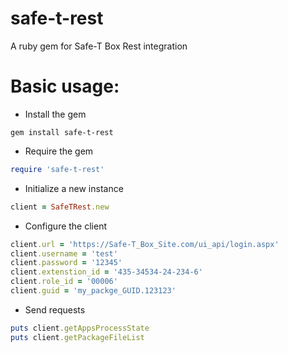 # safe-t-rest
A ruby gem for Safe-T Box Rest integration

Basic usage:
================

* Install the gem
```
gem install safe-t-rest
```

* Require the gem
```ruby
require 'safe-t-rest'
```

* Initialize a new instance
```ruby
client = SafeTRest.new
```

* Configure the client
```ruby
client.url = 'https://Safe-T_Box_Site.com/ui_api/login.aspx'
client.username = 'test'
client.password = '12345'
client.extenstion_id = '435-34534-24-234-6'
client.role_id = '00006'
client.guid = 'my_packge_GUID.123123'
```

* Send requests
```ruby
puts client.getAppsProcessState
puts client.getPackageFileList
```